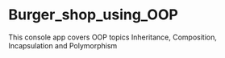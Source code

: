 # Burger_shop_using_OOP

This console app covers OOP topics Inheritance, Composition, Incapsulation and Polymorphism
